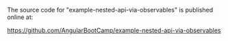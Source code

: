 The source code for "example-nested-api-via-observables" is published online at:

https://github.com/AngularBootCamp/example-nested-api-via-observables

